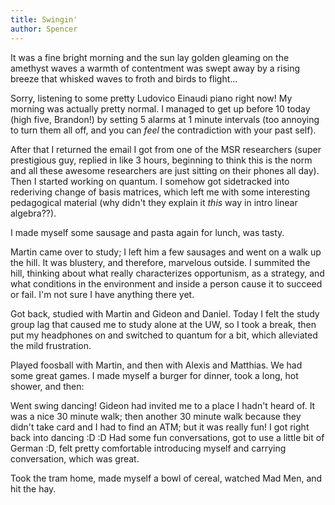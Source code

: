 ```yaml
---
title: Swingin'
author: Spencer
---
```


It was a fine bright morning and
the sun lay golden gleaming on the amethyst waves
a warmth of contentment was swept away by a rising breeze
that whisked waves to froth and birds to flight...

Sorry, listening to some pretty Ludovico Einaudi piano right now! My morning was actually pretty normal. I managed to get up before 10 today (high five, Brandon!) by setting 5 alarms at 1 minute intervals (too annoying to turn them all off, and you can *feel* the contradiction with your past self).

After that I returned the email I got from one of the MSR researchers (super prestigious guy, replied in like 3 hours, beginning to think this is the norm and all these awesome researchers are just sitting on their phones all day). Then I started working on quantum. I somehow got sidetracked into rederiving change of basis matrices, which left me with some interesting pedagogical material (why didn't they explain it *this* way in intro linear algebra??).

I made myself some sausage and pasta again for lunch, was tasty.

Martin came over to study; I left him a few sausages and went on a walk up the hill. It was blustery, and therefore, marvelous outside. I summited the hill, thinking about what really characterizes opportunism, as a strategy, and what conditions in the environment and inside a person cause it to succeed or fail. I'm not sure I have anything there yet.

Got back, studied with Martin and Gideon and Daniel. Today I felt the study group lag that caused me to study alone at the UW, so I took a break, then put my headphones on and switched to quantum for a bit, which alleviated the mild frustration.

Played foosball with Martin, and then with Alexis and Matthias. We had some great games. I made myself a burger for dinner, took a long, hot shower, and then:

Went swing dancing! Gideon had invited me to a place I hadn't heard of. It was a nice 30 minute walk; then another 30 minute walk because they didn't take card and I had to find an ATM; but it was really fun! I got right back into dancing :D :D Had some fun conversations, got to use a little bit of German :D, felt pretty comfortable introducing myself and carrying conversation, which was great.

Took the tram home, made myself a bowl of cereal, watched Mad Men, and hit the hay.
